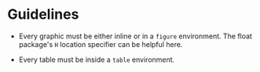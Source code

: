 # Guidelines

* Every graphic must be either inline or in a `figure` environment.  The
  float package's `H` location specifier can be helpful here.

* Every table must be inside a `table` environment.
